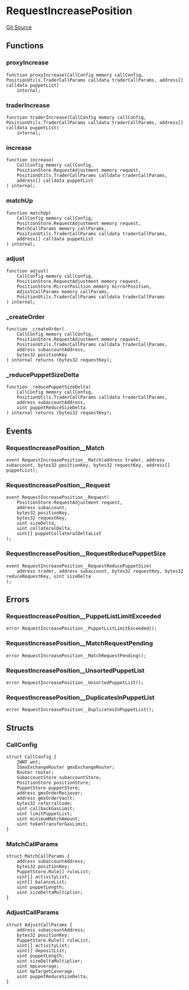 # RequestIncreasePosition
[Git Source](https://github.com/GMX-Blueberry-Club/puppet-contracts/blob/2183e6f52c6ba1495da1bef62e515f52d5da1868/src/position/logic/RequestIncreasePosition.sol)


## Functions
### proxyIncrease


```solidity
function proxyIncrease(CallConfig memory callConfig, PositionUtils.TraderCallParams calldata traderCallParams, address[] calldata puppetList)
    internal;
```

### traderIncrease


```solidity
function traderIncrease(CallConfig memory callConfig, PositionUtils.TraderCallParams calldata traderCallParams, address[] calldata puppetList)
    internal;
```

### increase


```solidity
function increase(
    CallConfig memory callConfig,
    PositionStore.RequestAdjustment memory request,
    PositionUtils.TraderCallParams calldata traderCallParams,
    address[] calldata puppetList
) internal;
```

### matchUp


```solidity
function matchUp(
    CallConfig memory callConfig,
    PositionStore.RequestAdjustment memory request,
    MatchCallParams memory callParams,
    PositionUtils.TraderCallParams calldata traderCallParams,
    address[] calldata puppetList
) internal;
```

### adjust


```solidity
function adjust(
    CallConfig memory callConfig,
    PositionStore.RequestAdjustment memory request,
    PositionStore.MirrorPosition memory mirrorPosition,
    AdjustCallParams memory callParams,
    PositionUtils.TraderCallParams calldata traderCallParams
) internal;
```

### _createOrder


```solidity
function _createOrder(
    CallConfig memory callConfig,
    PositionStore.RequestAdjustment memory request,
    PositionUtils.TraderCallParams calldata traderCallParams,
    address subaccountAddress,
    bytes32 positionKey
) internal returns (bytes32 requestKey);
```

### _reducePuppetSizeDelta


```solidity
function _reducePuppetSizeDelta(
    CallConfig memory callConfig,
    PositionUtils.TraderCallParams calldata traderCallParams,
    address subaccountAddress,
    uint puppetReduceSizeDelta
) internal returns (bytes32 requestKey);
```

## Events
### RequestIncreasePosition__Match

```solidity
event RequestIncreasePosition__Match(address trader, address subaccount, bytes32 positionKey, bytes32 requestKey, address[] puppetList);
```

### RequestIncreasePosition__Request

```solidity
event RequestIncreasePosition__Request(
    PositionStore.RequestAdjustment request,
    address subaccount,
    bytes32 positionKey,
    bytes32 requestKey,
    uint sizeDelta,
    uint collateralDelta,
    uint[] puppetCollateralDeltaList
);
```

### RequestIncreasePosition__RequestReducePuppetSize

```solidity
event RequestIncreasePosition__RequestReducePuppetSize(
    address trader, address subaccount, bytes32 requestKey, bytes32 reduceRequestKey, uint sizeDelta
);
```

## Errors
### RequestIncreasePosition__PuppetListLimitExceeded

```solidity
error RequestIncreasePosition__PuppetListLimitExceeded();
```

### RequestIncreasePosition__MatchRequestPending

```solidity
error RequestIncreasePosition__MatchRequestPending();
```

### RequestIncreasePosition__UnsortedPuppetList

```solidity
error RequestIncreasePosition__UnsortedPuppetList();
```

### RequestIncreasePosition__DuplicatesInPuppetList

```solidity
error RequestIncreasePosition__DuplicatesInPuppetList();
```

## Structs
### CallConfig

```solidity
struct CallConfig {
    IWNT wnt;
    IGmxExchangeRouter gmxExchangeRouter;
    Router router;
    SubaccountStore subaccountStore;
    PositionStore positionStore;
    PuppetStore puppetStore;
    address gmxOrderReciever;
    address gmxOrderVault;
    bytes32 referralCode;
    uint callbackGasLimit;
    uint limitPuppetList;
    uint minimumMatchAmount;
    uint tokenTransferGasLimit;
}
```

### MatchCallParams

```solidity
struct MatchCallParams {
    address subaccountAddress;
    bytes32 positionKey;
    PuppetStore.Rule[] ruleList;
    uint[] activityList;
    uint[] balanceList;
    uint puppetLength;
    uint sizeDeltaMultiplier;
}
```

### AdjustCallParams

```solidity
struct AdjustCallParams {
    address subaccountAddress;
    bytes32 positionKey;
    PuppetStore.Rule[] ruleList;
    uint[] activityList;
    uint[] depositList;
    uint puppetLength;
    uint sizeDeltaMultiplier;
    uint mpLeverage;
    uint mpTargetLeverage;
    uint puppetReduceSizeDelta;
}
```

